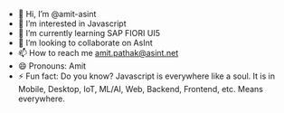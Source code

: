 - 👋 Hi, I’m @amit-asint
- 👀 I’m interested in Javascript
- 🌱 I’m currently learning SAP FIORI UI5
- 💞️ I’m looking to collaborate on AsInt
- 📫 How to reach me amit.pathak@asint.net
- 😄 Pronouns: Amit
- ⚡ Fun fact: Do you know? Javascript is everywhere like a soul. It is in Mobile, Desktop, IoT, ML/AI, Web, Backend, Frontend, etc. Means everywhere.

<!---
amit-asint/amit-asint is a ✨ special ✨ repository because its `README.md` (this file) appears on your GitHub profile.
You can click the Preview link to take a look at your changes.
--->
